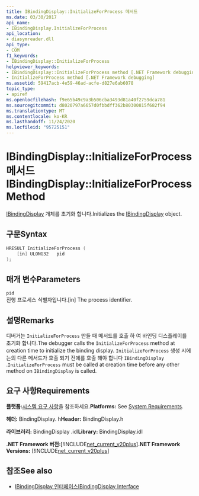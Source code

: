 ```yaml
---
title: IBindingDisplay::InitializeForProcess 메서드
ms.date: 03/30/2017
api_name:
- IBindingDisplay.InitializeForProcess
api_location:
- diasymreader.dll
api_type:
- COM
f1_keywords:
- IBindingDisplay::InitializeForProcess
helpviewer_keywords:
- IBindingDisplay::InitializeForProcess method [.NET Framework debugging]
- InitializeForProcess method [.NET Framework debugging]
ms.assetid: 59417acb-4e59-46ad-acfe-d827e6ab6078
topic_type:
- apiref
ms.openlocfilehash: f9e65b49c9a3b506cba3493d81a40f2759dca781
ms.sourcegitcommit: d8020797a6657d0fbbdff362b80300815f682f94
ms.translationtype: MT
ms.contentlocale: ko-KR
ms.lasthandoff: 11/24/2020
ms.locfileid: "95725151"
---
```

# <a name="ibindingdisplayinitializeforprocess-method"></a><span data-ttu-id="4822e-102">IBindingDisplay::InitializeForProcess 메서드</span><span class="sxs-lookup"><span data-stu-id="4822e-102">IBindingDisplay::InitializeForProcess Method</span></span>

<span data-ttu-id="4822e-103">[IBindingDisplay](ibindingdisplay-interface.md) 개체를 초기화 합니다.</span><span class="sxs-lookup"><span data-stu-id="4822e-103">Initializes the [IBindingDisplay](ibindingdisplay-interface.md) object.</span></span>  
  
## <a name="syntax"></a><span data-ttu-id="4822e-104">구문</span><span class="sxs-lookup"><span data-stu-id="4822e-104">Syntax</span></span>  
  
```cpp  
HRESULT InitializeForProcess (  
    [in] ULONG32   pid  
);  
```  
  
## <a name="parameters"></a><span data-ttu-id="4822e-105">매개 변수</span><span class="sxs-lookup"><span data-stu-id="4822e-105">Parameters</span></span>  

 `pid`  
 <span data-ttu-id="4822e-106">진행 프로세스 식별자입니다.</span><span class="sxs-lookup"><span data-stu-id="4822e-106">[in] The process identifier.</span></span>  
  
## <a name="remarks"></a><span data-ttu-id="4822e-107">설명</span><span class="sxs-lookup"><span data-stu-id="4822e-107">Remarks</span></span>  

 <span data-ttu-id="4822e-108">디버거는 `InitializeForProcess` 만들 때 메서드를 호출 하 여 바인딩 디스플레이를 초기화 합니다.</span><span class="sxs-lookup"><span data-stu-id="4822e-108">The debugger calls the `InitializeForProcess` method at creation time to initialize the binding display.</span></span> <span data-ttu-id="4822e-109">`InitializeForProcess` 생성 시에는의 다른 메서드가 호출 되기 전에를 호출 해야 합니다 `IBindingDisplay` .</span><span class="sxs-lookup"><span data-stu-id="4822e-109">`InitializeForProcess` must be called at creation time before any other method on `IBindingDisplay` is called.</span></span>  
  
## <a name="requirements"></a><span data-ttu-id="4822e-110">요구 사항</span><span class="sxs-lookup"><span data-stu-id="4822e-110">Requirements</span></span>  

 <span data-ttu-id="4822e-111">**플랫폼:**[시스템 요구 사항](../../get-started/system-requirements.md)을 참조하세요.</span><span class="sxs-lookup"><span data-stu-id="4822e-111">**Platforms:** See [System Requirements](../../get-started/system-requirements.md).</span></span>  
  
 <span data-ttu-id="4822e-112">**헤더:** BindingDisplay. h</span><span class="sxs-lookup"><span data-stu-id="4822e-112">**Header:** BindingDisplay.h</span></span>  
  
 <span data-ttu-id="4822e-113">**라이브러리:** BindingDisplay .idl</span><span class="sxs-lookup"><span data-stu-id="4822e-113">**Library:** BindingDisplay.idl</span></span>  
  
 <span data-ttu-id="4822e-114">**.NET Framework 버전:**[!INCLUDE[net_current_v20plus](../../../../includes/net-current-v20plus-md.md)]</span><span class="sxs-lookup"><span data-stu-id="4822e-114">**.NET Framework Versions:** [!INCLUDE[net_current_v20plus](../../../../includes/net-current-v20plus-md.md)]</span></span>  
  
## <a name="see-also"></a><span data-ttu-id="4822e-115">참조</span><span class="sxs-lookup"><span data-stu-id="4822e-115">See also</span></span>

- [<span data-ttu-id="4822e-116">IBindingDisplay 인터페이스</span><span class="sxs-lookup"><span data-stu-id="4822e-116">IBindingDisplay Interface</span></span>](ibindingdisplay-interface.md)

